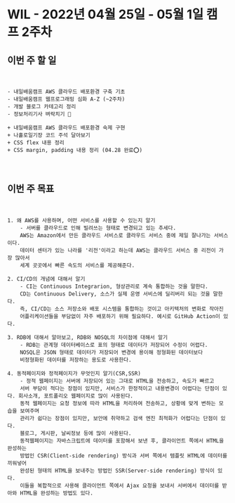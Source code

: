 # WIL - 2022년 04월 25일 - 05월 1일 캠프 2주차


## 이번 주 할 일
<br>

    - 내일배움캠프 AWS 클라우드 배포환경 구축 기초
    - 내일배움캠프 웹프로그래밍 심화 A-Z (~2주차)
    - 개발 블로그 카테고리 정리
    - 정보처리기사 벼락치기 🥺

    + 내일배움캠프 AWS 클라우드 배포환경 숙제 구현
    + 나홀로일기장 코드 주석 달아보기
    + CSS flex 내용 정리
    + CSS margin, padding 내용 정리 (04.28 완료⭕)
    

<br>    

## 이번 주 목표
<br>

    1. 왜 AWS를 사용하며, 어떤 서비스를 사용할 수 있는지 알기  
        - 서버를 클라우드로 인해 빌려쓰는 형태로 변경되고 있는 추세다. 
        AWS는 Amazon에서 만든 클라우드 서비스로 클라우드 서비스 중에 제일 잘나가는 서비스이다.  
        데이터 센터가 있는 나라를 '리전'이라고 하는데 AWS는 클라우드 서비스 중 리전이 가장 많아서   
        세계 곳곳에서 빠른 속도의 서비스를 제공해준다.  

    2. CI/CD의 개념에 대해서 알기  
        - CI는 Continuous Integrarion, 형상관리로 계속 통합하는 것을 말한다.  
        CD는 Continuous Delivery, 소스가 실제 운영 서비스에 딜리버리 되는 것을 말한다.  
        즉, CI/CD는 소스 저장소와 배포 시스템을 통합하는 것이고 아키텍처의 변화로 작아진  
        어플리케이션들을 부담없이 자주 배포하기 위해 필요하다. 예시로 GitHub Action이 있다. 

    3. RDB에 대해서 알아보고, RDB와 NOSQL의 차이점에 대해서 알기  
        - RDB는 관계형 데이터베이스로 표의 형태로 데이터가 저장되어 수정이 어렵다.
        NOSQL은 JSON 형태로 데이터가 저장되어 변경에 용이해 정형화된 데이터보다  
        비정형화된 데이터를 저장하는 용도로 사용한다. 

    4. 동적페이지와 정적페이지가 무엇인지 알기(CSR,SSR)  
        - 정적 웹페이지는 서버에 저장되어 있는 그대로 HTML을 전송하고, 속도가 빠르고  
        서버 부담이 적다는 장점이 있지만, 서비스가 한정적이고 내용변경이 어렵다는 단점이 있다. 회사소개, 포트폴리오 웹페이지로 많이 사용된다.  
        동적 웹페이지는 요청 정보에 따라 HTML을 처리하여 전송하고, 상황에 맞게 변하는 모습을 보여주며  
        관리가 쉽다는 장점이 있지만, 보안에 취약하고 검색 엔진 최적화가 어렵다는 단점이 있다.  
        블로그, 게시판, 날씨정보 등에 많이 사용된다. 
        동적웹페이지는 자바스크립트에 데이터를 포함해서 보낸 후, 클라이언트 쪽에서 HTML을 완성하는  
        방법인 CSR(Client-side rendering) 방식과 서버 쪽에서 템플릿 HTML에 데이터를 끼워넣어  
        완성된 형태의 HTML을 보내주는 방법인 SSR(Server-side rendering) 방식이 있다.   
        이들을 복합적으로 사용해 클라이언트 쪽에서 Ajax 요청을 보내서 서버에서 데이터를 받아와 HTML을 완성하는 방법도 있다. 

